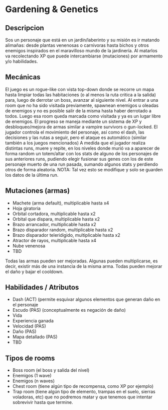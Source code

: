 # Gardening & Genetics

## Descripcion

Sos un personaje que está en un jardín/laberinto y su misión es ir matando alimañas: desde plantas venenosas o carnivoras hasta bichos y otros enemigos inspirados en el maravilloso mundo de la jardinería.
Al matarlos va recolectando XP que puede intercambiarse (mutaciones) por armamento y/o habilidades.

## Mecánicas
El juego es un rogue-like con vista top-down donde se recorre un mapa hasta limpiar todas las habitaciones (o al menos la ruta critica a la salida) para, luego de derrotar un boss, avanzar al siguiente nivel. 
Al entrar a una room que no ha sido visitada previamente, spawnean enemigos u oleadas de enemigos y no es posible salir de la misma hasta haber derrotado a todos. Luego esa room queda marcada como visitada y ya es un lugar libre de enemigos.
El progreso se maneja mediante un sistema de XP y desbloqueo/mejora de armas similar a vampire survivors o gun-locked. El jugador controla el movimiento del personaje, así como el dash, las decisiones y las rutas a seguir, pero el ataque es automático (similar también a los juegos mencionados)
A medida que el jugador realiza distintas runs, muere y repite, en los niveles donde murió va a aparecer de forma random un totem/altar con los stats de alguno de los personajes de sus anteriores runs, pudiendo elegir fusionar sus genes con los de este personaje muerto de una run pasada, sumando algunos stats y perdiendo otros de forma aleatoria. NOTA: Tal vez esto se modifique y solo se guarden los datos de la última run.

## Mutaciones (armas)

- Machete (arma default), multiplicable hasta x4
- Hoja giratoria
- Orbital cortadora, multiplicable hasta x2
- Orbital que dispara, multiplicable hasta x2
- Brazo arrancador, multiplicable hasta x2
- Brazo disparador random, multiplicable hasta x2
- Brazo disparador teleridigido, multiplicable hasta x2
- Atractor de rayos, multiplicable hasta x4
- Nube venenosa
- TBD


Todas las armas pueden ser mejoradas. Algunas pueden multiplicarse, es decir, existir más de una instancia de la misma arma. 
Todas pueden mejorar el daño y bajar el cooldown.

## Habilidades / Atributos

- Dash (ACT) (permite esquivar algunos elementos que generan daño en el personaje
- Escudo (PAS) (conceptualmente es negación de daño)
- Vida
- Experiencia ganada
- Velocidad (PAS)
- Daño (PAS)
- Mapa detallado (PAS)
- TBD

## Tipos de rooms

- Boss room (el boss y salida del nivel)
- Enemigos (1 wave)
- Enemigos (n waves)
- Chest room (tiene algún tipo de recompensa, como XP por ejemplo)
- Trap room (tiene algún tipo de elemento, trampas en el suelo, sierras voladoras, etc) que no podremos matar y que tenemos que intentar sobrevivir hasta que termine.



